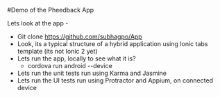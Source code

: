 #Demo of the Pheedback App

Lets look at the app - 
- Git clone https://github.com/subhagpo/App
- Look, its a typical structure of a hybrid application using Ionic tabs template (its not Ionic 2 yet)
- Lets run the app, locally to see what it is? 
    - cordova run android --device 
- Lets run the unit tests run using Karma and Jasmine
- Lets run the UI tests run using Protractor and Appium, on connected device